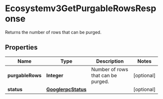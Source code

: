 

# Ecosystemv3GetPurgableRowsResponse

Returns the number of rows that can be purged.

## Properties

| Name | Type | Description | Notes |
|------------ | ------------- | ------------- | -------------|
|**purgableRows** | **Integer** | Number of rows that can be purged. |  [optional] |
|**status** | [**GooglerpcStatus**](GooglerpcStatus.md) |  |  [optional] |



